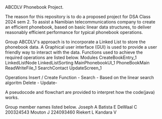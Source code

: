 ABCDLV Phonebook Project.

The reason for this repository is to do a proposed project for DSA Class 2024 sem 2.
To assist a Namibian telecommunications company to create an efficient phonebook,
based on basic linear data structures, to deliver reasonably efficient performance for typical phonebook operations. 

Group ABCDLV's approach is to incorporate a Linked List to store the phonebook data.
A Graphical user interface (GUI) is used to provide a user friendly way to interact with  the data.
Functions used to achieve the required operations are listed below.
Modules 
CreateBookEntry_1
LinkedListNode
LinkedListSorting
MainPhonebookUI_1
PhoneBookMain
ReadWriteFile_1
SearchContact
UpdateScreen_1


Operations
Insert / Create Function -
Search - Based on the linear search algoritm
Delete -
Update-

A pseudocode and flowchart are provided to interpret how the code(java) works.

Group member names listed below.
Joseph A
Batista E
DeWaal C 200324543
Mouton J 224093460
Riekert L
Kandara V

